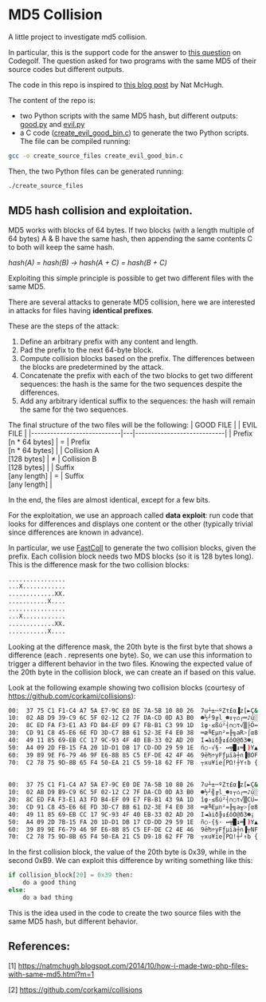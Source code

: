 # MD5 Collision
A little project to investigate md5 collision.

In particular, this is the support code for the answer to [this question](https://codegolf.stackexchange.com/q/253296/49690) on Codegolf.
The question asked for two programs with the same MD5 of their source codes but different outputs.

The code in this repo is inspired to [this blog post](https://natmchugh.blogspot.com/2014/10/how-i-made-two-php-files-with-same-md5.html?m=1) by Nat McHugh.

The content of the repo is:
- two Python scripts with the same MD5 hash, but different outputs: [good.py](good.py) and [evil.py](evil.py)
- a C code ([create_evil_good_bin.c](create_evil_good_bin.c)) to generate the two Python scripts. The file can be compiled running:
```bash
gcc -o create_source_files create_evil_good_bin.c
```
Then, the two Python files can be generated running:
```bash
./create_source_files
```

## MD5 hash collision and exploitation.

MD5 works with blocks of 64 bytes.
If two blocks (with a length multiple of 64 bytes) A & B have the same hash, 
then appending the same contents C to both will keep the same hash.

*hash(A) = hash(B) -> hash(A + C) = hash(B + C)*

Exploiting this simple principle is possible to get two different files with the same MD5.

There are several attacks to generate MD5 collision, here we are interested in attacks for files having **identical prefixes**.

These are the steps of the attack:
 1. Define an arbitrary prefix with any content and length.
 2. Pad the prefix to the next 64-byte block.
 3. Compute collision blocks based on the prefix. The differences between the blocks are predetermined by the attack.
 4. Concatenate the prefix with each of the two blocks to get two different sequences: the hash is the same for the two sequences despite the differences.
 5. Add any arbitrary identical suffix to the sequences: the hash will remain the same for the two sequences.

The final structure of the two files will be the following:
|           GOOD FILE        |   |          EVIL FILE         |
|----------------------------|---|----------------------------|
| Prefix<br>[n * 64 bytes]   | = | Prefix <br>[n * 64 bytes]  |
| Collision A<br>[128 bytes] | ≠ | Collision B<br>[128 bytes] |
| Suffix<br>[any length]     | = | Suffix<br>[any length]     |

In the end, the files are almost identical, except for a few bits.

For the exploitation, we use an approach called **data exploit**: run code that 
looks for differences and displays one content or the other (typically trivial since differences are known in advance).

In particular, we use [FastColl](https://www.win.tue.nl/hashclash/) to generate the two collision blocks, given the prefix.
Each collision block needs two MDS blocks (so it is 128 bytes long). This is the difference mask for the two collision blocks:

```bash
................
...X............
.............XX.
...........X....
................
...X............
.............XX.
...........X....
```

Looking at the difference mask, the 20th byte is the first byte that shows a difference (each . represents one byte).
So, we can use this information to trigger a different behavior in the two files. Knowing the expected value of the 20th
byte in the collision block, we can create an if based on this value.

Look at the following example showing two collision blocks (courtesy of https://github.com/corkami/collisions):

```bash
00:  37 75 C1 F1-C4 A7 5A E7-9C E0 DE 7A-5B 10 80 26  7u┴±─ºZτ£α▐z[►Ç&
10:  02 AB D9 39-C9 6C 5F 02-12 C2 7F DA-CD 0D A3 B0  ☻½┘9╔l_☻↕┬⌂┌═♪ú░
20:  8C ED FA F3-E1 A3 FD B4-EF 09 E7 FB-B1 C3 99 1D  îφ·≤ßú²┤∩○τ√▒├Ö↔
30:  CD 91 C8 45-E6 6E FD 3D-C7 BB 61 52-3E F4 E0 38  ═æ╚Eµn²=╟╗aR>⌠α8  \
40:  49 11 85 69-EB CC 17 9C-93 4F 40 EB-33 02 AD 20  I◄àiδ╠↨£ôO@δ3☻¡ 
50:  A4 09 2D FB-15 FA 20 1D-D1 DB 17 CD-DD 29 59 1E  ñ○-√§· ↔╤█↨═▌)Y▲    ................
60:  39 89 9E F6-79 46 9F E6-8B 85 C5 EF-DE 42 4F 46  9ë₧÷yFƒµïà┼∩▐BOF    ...X............
70:  C2 78 75 9D-8B 65 F4 50-EA 21 C5 59-18 62 FF 7B  ┬xu¥ïe⌠PΩ!┼Y↑b {    .............XX.
                                                                          ...........X....
                                                                          ................
00:  37 75 C1 F1-C4 A7 5A E7-9C E0 DE 7A-5B 10 80 26  7u┴±─ºZτ£α▐z[►Ç&    ...X............
10:  02 AB D9 B9-C9 6C 5F 02-12 C2 7F DA-CD 0D A3 B0  ☻½┘╣╔l_☻↕┬⌂┌═♪ú░    .............XX.
20:  8C ED FA F3-E1 A3 FD B4-EF 09 E7 FB-B1 43 9A 1D  îφ·≤ßú²┤∩○τ√▒CÜ↔    ...........X....
30:  CD 91 C8 45-E6 6E FD 3D-C7 BB 61 D2-3E F4 E0 38  ═æ╚Eµn²=╟╗a╥>⌠α8
40:  49 11 85 69-EB CC 17 9C-93 4F 40 EB-33 02 AD 20  I◄àiδ╠↨£ôO@δ3☻¡   /
50:  A4 09 2D 7B-15 FA 20 1D-D1 DB 17 CD-DD 29 59 1E  ñ○-{§· ↔╤█↨═▌)Y▲
60:  39 89 9E F6-79 46 9F E6-8B 85 C5 EF-DE C2 4E 46  9ë₧÷yFƒµïà┼∩▐┬NF
70:  C2 78 75 9D-8B 65 F4 50-EA 21 C5 D9-18 62 FF 7B  ┬xu¥ïe⌠PΩ!┼┘↑b {
```
In the first collision block, the value of the 20th byte is 0x39, while in the second 0xB9. 
We can exploit this difference by writing something like this:

```python
if collision_block[20] = 0x39 then:
    do a good thing
else:
    do a bad thing
```

This is the idea used in the code to create the two source files with the same MD5 hash, but different behavior.
    
## References:
[1] https://natmchugh.blogspot.com/2014/10/how-i-made-two-php-files-with-same-md5.html?m=1

[2] https://github.com/corkami/collisions
